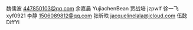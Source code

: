魏儒波 447850103@qq.com
余嘉晨 YujiachenBean
贾战培 jzpwlf
徐一飞 xyf0921
李静 1506089812@qq.com
张昕昳 jacquelinelala@icloud.com
伍懿 DiffYi
